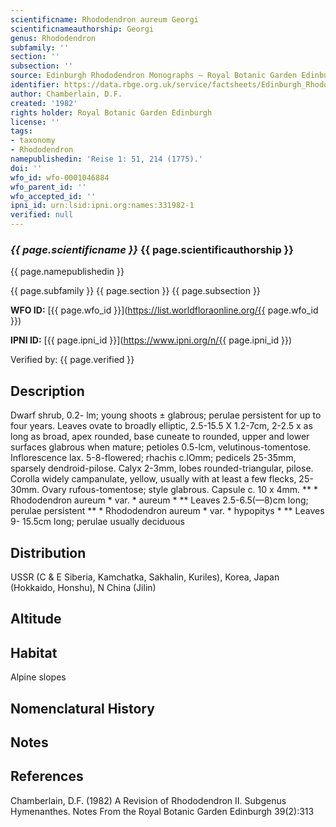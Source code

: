 ```yaml
---
scientificname: Rhododendron aureum Georgi
scientificnameauthorship: Georgi
genus: Rhododendron
subfamily: ''
section: ''
subsection: ''
source: Edinburgh Rhododendron Monographs – Royal Botanic Garden Edinburgh
identifier: https://data.rbge.org.uk/service/factsheets/Edinburgh_Rhododendron_Monographs.xhtml
author: Chamberlain, D.F.
created: '1982'
rights holder: Royal Botanic Garden Edinburgh
license: ''
tags:
- taxonomy
- Rhododendron
namepublishedin: 'Reise 1: 51, 214 (1775).'
doi: ''
wfo_id: wfo-0001046884
wfo_parent_id: ''
wfo_accepted_id: ''
ipni_id: urn:lsid:ipni.org:names:331982-1
verified: null
---
```

### _{{ page.scientificname }}_ {{ page.scientificauthorship }}
 {{ page.namepublishedin }}

{{ page.subfamily }} {{ page.section }} {{ page.subsection }}

**WFO ID:** [{{ page.wfo_id }}](https://list.worldfloraonline.org/{{ page.wfo_id }})

**IPNI ID:** [{{ page.ipni_id }}](https://www.ipni.org/n/{{ page.ipni_id }})

Verified by: {{ page.verified }}



## Description
Dwarf shrub, 0.2- lm; young shoots ± glabrous; perulae persistent for up to four years. Leaves ovate to broadly elliptic, 2.5-15.5 X 1.2-7cm, 2-2.5 x as long as broad, apex rounded, base cuneate to rounded, upper and lower surfaces glabrous when mature; petioles 0.5-lcm, velutinous-tomentose. Inflorescence lax. 5-8-flowered; rhachis c.lOmm; pedicels 25-35mm, sparsely dendroid-pilose. Calyx 2-3mm, lobes rounded-triangular, pilose. Corolla widely campanulate, yellow, usually with at least a few flecks, 25-30mm. Ovary rufous-tomentose; style glabrous. Capsule c. 10 x 4mm. ** * Rhododendron aureum * var. * aureum * ** Leaves 2.5-6.5(—8)cm long; perulae persistent ** * Rhododendron aureum * var. * hypopitys * ** Leaves 9- 15.5cm long; perulae usually deciduous

## Distribution
USSR (C & E Siberia, Kamchatka, Sakhalin, Kuriles), Korea, Japan (Hokkaido, Honshu), N China (Jilin)

## Altitude


## Habitat
Alpine slopes

## Nomenclatural History

                       
## Notes


## References

Chamberlain, D.F. (1982) A Revision of Rhododendron II. Subgenus Hymenanthes. Notes From the Royal Botanic Garden Edinburgh 39(2):313
